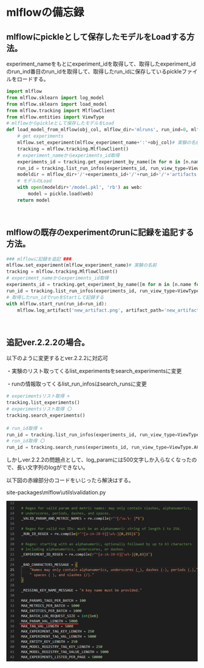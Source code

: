# mlflowの備忘録
## mlflowにpickleとして保存したモデルをLoadする方法。
experiment_nameをもとにexperiment_idを取得して、取得したexperiment_idのrun_ind番目のrun_idを取得して、取得したrun_idに保存しているpickleファイルをロードする。

```python
import mlflow
from mlflow.sklearn import log_model
from mlflow.sklearn import load_model
from mlflow.tracking import MlflowClient
from mlflow.entities import ViewType
# mlflowからpickleとして保存したモデルをLoad
def load_model_from_mlflow(obj_col, mlflow_dir='mlruns', run_ind=0, mlflow_experiment_name=''):
    # get experiments
    mlflow.set_experiment(mlflow_experiment_name+':'+obj_col)# 実験の名前
    tracking = mlflow.tracking.MlflowClient()
    # experiment_nameからexperiments_id取得
    experiments_id = tracking.get_experiment_by_name([m for m in [n.name for n in tracking.list_experiments()] if obj_col in m and mlflow_experiment_name in m][0]).experiment_id
    run_id = tracking.list_run_infos(experiments_id, run_view_type=ViewType.ACTIVE_ONLY, order_by=["attribute.start_time DESC"])[run_ind].run_id# run_ind番目のrun_idを取得
    modeldir = mlflow_dir+'/'+experiments_id+'/'+run_id+'/'+'artifacts'+'/'+obj_col# 保存しているartifactsのディレクトリpath
    # モデルのLoad
    with open(modeldir+'/model.pkl', 'rb') as web:
        model = pickle.load(web)
    return model
```
<br>

## mlflowの既存のexperimentのrunに記録を追記する方法。

```python
### mlflowに記録を追記 ###
mlflow.set_experiment(mlflow_experiment_name)# 実験の名前
tracking = mlflow.tracking.MlflowClient()
# experiment_nameからexperiments_id取得
experiments_id = tracking.get_experiment_by_name([m for m in [n.name for n in tracking.list_experiments()] if obj_col in m and mlflow_experiment_name in m][0]).experiment_id
run_id = tracking.list_run_infos(experiments_id, run_view_type=ViewType.ACTIVE_ONLY, order_by=["attribute.start_time DESC"])[run_ind].run_id# 最新のrun_idを取得
# 取得したrun_idでrunをStartして記録する
with mlflow.start_run(run_id=run_id):
    mlflow.log_artifact('new_artifact.png', artifact_path='new_artifact')
```
<br>

## 追記ver.2.2.2の場合。
以下のように変更するとver.2.2.2に対応可

・実験のリスト取ってくるlist_experimentsをsearch_experimentsに変更

・runの情報取ってくるlist_run_infosはsearch_runsに変更

```python
# experimentsリスト取得 × 
tracking.list_experiments()
# experimentsリスト取得 〇
tracking.search_experiments()

# run_id取得 × 
run_id = tracking.list_run_infos(experiments_id, run_view_type=ViewType.ACTIVE_ONLY, order_by=["attribute.start_time DESC"])[run_index].run_id
# run_id取得 〇
run_id = tracking.search_runs(experiments_id, run_view_type=ViewType.ACTIVE_ONLY, order_by=["attribute.start_time DESC"])[run_index].to_dictionary()['info']['run_id']
```

しかしver.2.2.2の問題点として、log_paramには500文字しか入らなくなったので、長い文字列のlogができない。

以下図の赤線部分のコードをいじったら解決はする。

site-packages\mlflow\utils\validation.py

![validation.py](0007_mlflow_load/ver.2.2.2.png)
